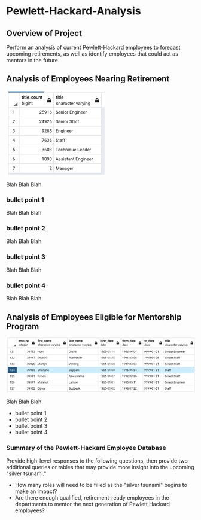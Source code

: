 # Pewlett-Hackard-Analysis

## Overview of Project
Perform an analysis of current Pewlett-Hackard employees to forecast upcoming retirements, as well as identify employees that could act as mentors in the future.

## Analysis of Employees Nearing Retirement
![Retiring_Titles](https://github.com/michael999999999/Pewlett-Hackard-Analysis/blob/main/Data/retiring_titles.png)

Blah Blah Blah.

### bullet point 1

Blah Blah Blah

### bullet point 2

Blah Blah Blah

### bullet point 3

Blah Blah Blah

### bullet point 4

Blah Blah Blah

## Analysis of Employees Eligible for Mentorship Program
![Mentorship_Eligibility](https://github.com/michael999999999/Pewlett-Hackard-Analysis/blob/main/Data/mentorship_eligibility.png)

Blah Blah Blah.

- bullet point 1
- bullet point 2
- bullet point 3
- bullet point 4

### Summary of the Pewlett-Hackard Employee Database
Provide high-level responses to the following questions, then provide two additional queries or tables that may provide more insight into the upcoming "silver tsunami."
- How many roles will need to be filled as the "silver tsunami" begins to make an impact?
- Are there enough qualified, retirement-ready employees in the departments to mentor the next generation of Pewlett Hackard employees?

